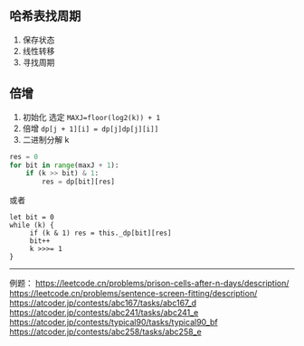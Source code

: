 ## 哈希表找周期

1. 保存状态
2. 线性转移
3. 寻找周期

## 倍增

1. 初始化 选定
   `MAXJ=floor(log2(k)) + 1`
2. 倍增
   `dp[j + 1][i] = dp[j]dp[j][i]]`
3. 二进制分解 k

```Python
res = 0
for bit in range(maxJ + 1):
    if (k >> bit) & 1:
        res = dp[bit][res]

```

或者

```JS
let bit = 0
while (k) {
     if (k & 1) res = this._dp[bit][res]
     bit++
     k >>>= 1
}
```

---

例题：
https://leetcode.cn/problems/prison-cells-after-n-days/description/
https://leetcode.cn/problems/sentence-screen-fitting/description/
https://atcoder.jp/contests/abc167/tasks/abc167_d
https://atcoder.jp/contests/abc241/tasks/abc241_e
https://atcoder.jp/contests/typical90/tasks/typical90_bf
https://atcoder.jp/contests/abc258/tasks/abc258_e

